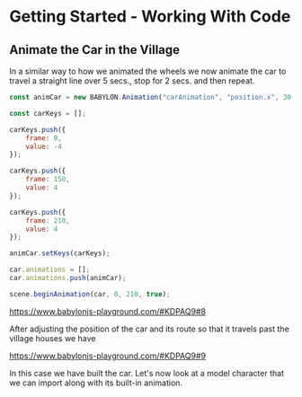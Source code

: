 # Getting Started - Working With Code
## Animate the Car in the Village

In a similar way to how we animated the wheels we now animate the car to travel a straight line over 5 secs., stop for 2 secs. and then repeat.
```javascript
const animCar = new BABYLON.Animation("carAnimation", "position.x", 30, BABYLON.Animation.ANIMATIONTYPE_FLOAT, BABYLON.Animation.ANIMATIONLOOPMODE_CYCLE);

const carKeys = []; 

carKeys.push({
    frame: 0,
    value: -4
});

carKeys.push({
    frame: 150,
    value: 4
});

carKeys.push({
    frame: 210,
    value: 4
});

animCar.setKeys(carKeys);

car.animations = [];
car.animations.push(animCar);

scene.beginAnimation(car, 0, 210, true);
```

https://www.babylonjs-playground.com/#KDPAQ9#8

After adjusting the position of the car and its route so that it travels past the village houses we have 

https://www.babylonjs-playground.com/#KDPAQ9#9

In this case we have built the car. Let's now look at a model character that we can import along with its built-in animation.

